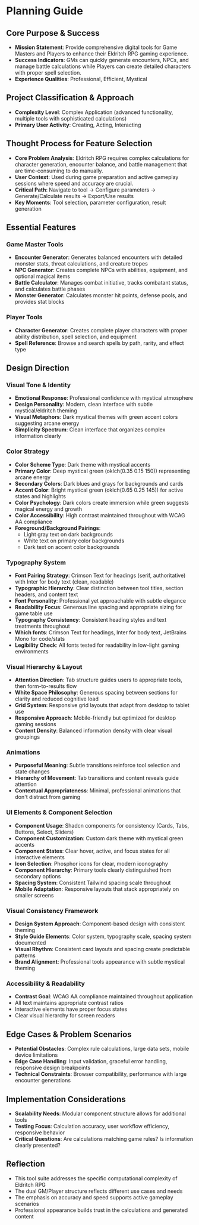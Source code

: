# Planning Guide

## Core Purpose & Success
- **Mission Statement**: Provide comprehensive digital tools for Game Masters and Players to enhance their Eldritch RPG gaming experience.
- **Success Indicators**: GMs can quickly generate encounters, NPCs, and manage battle calculations while Players can create detailed characters with proper spell selection.
- **Experience Qualities**: Professional, Efficient, Mystical

## Project Classification & Approach
- **Complexity Level**: Complex Application (advanced functionality, multiple tools with sophisticated calculations)
- **Primary User Activity**: Creating, Acting, Interacting

## Thought Process for Feature Selection
- **Core Problem Analysis**: Eldritch RPG requires complex calculations for character generation, encounter balance, and battle management that are time-consuming to do manually.
- **User Context**: Used during game preparation and active gameplay sessions where speed and accuracy are crucial.
- **Critical Path**: Navigate to tool → Configure parameters → Generate/Calculate results → Export/Use results
- **Key Moments**: Tool selection, parameter configuration, result generation

## Essential Features

### Game Master Tools
- **Encounter Generator**: Generates balanced encounters with detailed monster stats, threat calculations, and creature tropes
- **NPC Generator**: Creates complete NPCs with abilities, equipment, and optional magical items
- **Battle Calculator**: Manages combat initiative, tracks combatant status, and calculates battle phases
- **Monster Generator**: Calculates monster hit points, defense pools, and provides stat blocks

### Player Tools  
- **Character Generator**: Creates complete player characters with proper ability distribution, spell selection, and equipment
- **Spell Reference**: Browse and search spells by path, rarity, and effect type

## Design Direction

### Visual Tone & Identity
- **Emotional Response**: Professional confidence with mystical atmosphere
- **Design Personality**: Modern, clean interface with subtle mystical/eldritch theming
- **Visual Metaphors**: Dark mystical themes with green accent colors suggesting arcane energy
- **Simplicity Spectrum**: Clean interface that organizes complex information clearly

### Color Strategy
- **Color Scheme Type**: Dark theme with mystical accents
- **Primary Color**: Deep mystical green (oklch(0.35 0.15 150)) representing arcane energy
- **Secondary Colors**: Dark blues and grays for backgrounds and cards
- **Accent Color**: Bright mystical green (oklch(0.65 0.25 145)) for active states and highlights
- **Color Psychology**: Dark colors create immersion while green suggests magical energy and growth
- **Color Accessibility**: High contrast maintained throughout with WCAG AA compliance
- **Foreground/Background Pairings**: 
  - Light gray text on dark backgrounds
  - White text on primary color backgrounds
  - Dark text on accent color backgrounds

### Typography System
- **Font Pairing Strategy**: Crimson Text for headings (serif, authoritative) with Inter for body text (clean, readable)
- **Typographic Hierarchy**: Clear distinction between tool titles, section headers, and content text
- **Font Personality**: Professional yet approachable with subtle elegance
- **Readability Focus**: Generous line spacing and appropriate sizing for game table use
- **Typography Consistency**: Consistent heading styles and text treatments throughout
- **Which fonts**: Crimson Text for headings, Inter for body text, JetBrains Mono for code/stats
- **Legibility Check**: All fonts tested for readability in low-light gaming environments

### Visual Hierarchy & Layout
- **Attention Direction**: Tab structure guides users to appropriate tools, then form-to-results flow
- **White Space Philosophy**: Generous spacing between sections for clarity and reduced cognitive load
- **Grid System**: Responsive grid layouts that adapt from desktop to tablet use
- **Responsive Approach**: Mobile-friendly but optimized for desktop gaming sessions
- **Content Density**: Balanced information density with clear visual groupings

### Animations
- **Purposeful Meaning**: Subtle transitions reinforce tool selection and state changes
- **Hierarchy of Movement**: Tab transitions and content reveals guide attention
- **Contextual Appropriateness**: Minimal, professional animations that don't distract from gaming

### UI Elements & Component Selection
- **Component Usage**: Shadcn components for consistency (Cards, Tabs, Buttons, Select, Sliders)
- **Component Customization**: Custom dark theme with mystical green accents
- **Component States**: Clear hover, active, and focus states for all interactive elements
- **Icon Selection**: Phosphor icons for clear, modern iconography
- **Component Hierarchy**: Primary tools clearly distinguished from secondary options
- **Spacing System**: Consistent Tailwind spacing scale throughout
- **Mobile Adaptation**: Responsive layouts that stack appropriately on smaller screens

### Visual Consistency Framework
- **Design System Approach**: Component-based design with consistent theming
- **Style Guide Elements**: Color system, typography scale, spacing system documented
- **Visual Rhythm**: Consistent card layouts and spacing create predictable patterns
- **Brand Alignment**: Professional tools appearance with subtle mystical theming

### Accessibility & Readability
- **Contrast Goal**: WCAG AA compliance maintained throughout application
- All text maintains appropriate contrast ratios
- Interactive elements have proper focus states
- Clear visual hierarchy for screen readers

## Edge Cases & Problem Scenarios
- **Potential Obstacles**: Complex rule calculations, large data sets, mobile device limitations
- **Edge Case Handling**: Input validation, graceful error handling, responsive design breakpoints
- **Technical Constraints**: Browser compatibility, performance with large encounter generations

## Implementation Considerations
- **Scalability Needs**: Modular component structure allows for additional tools
- **Testing Focus**: Calculation accuracy, user workflow efficiency, responsive behavior
- **Critical Questions**: Are calculations matching game rules? Is information clearly presented?

## Reflection
- This tool suite addresses the specific computational complexity of Eldritch RPG
- The dual GM/Player structure reflects different use cases and needs
- The emphasis on accuracy and speed supports active gameplay scenarios
- Professional appearance builds trust in the calculations and generated content